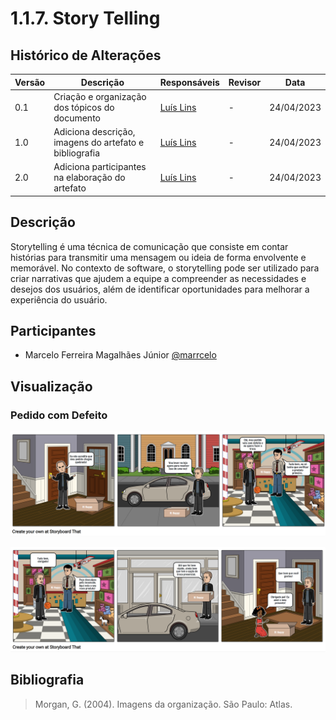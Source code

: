 # 1.1.7. Story Telling

## Histórico de Alterações

| Versão | Descrição                                              | Responsáveis                                 | Revisor | Data       |
| ------ | ------------------------------------------------------ | -------------------------------------------- | ------- | ---------- |
| 0.1    | Criação e organização dos tópicos do documento         | [Luís Lins](https://github.com/luisgaboardi) | -       | 24/04/2023 |
| 1.0    | Adiciona descrição, imagens do artefato e bibliografia | [Luís Lins](https://github.com/luisgaboardi) | -       | 24/04/2023 |
| 2.0    | Adiciona participantes na elaboração do artefato       | [Luís Lins](https://github.com/luisgaboardi) | -       | 24/04/2023 |

## Descrição

Storytelling é uma técnica de comunicação que consiste em contar histórias para transmitir uma mensagem ou ideia de forma envolvente e memorável. No contexto de software, o storytelling pode ser utilizado para criar narrativas que ajudem a equipe a compreender as necessidades e desejos dos usuários, além de identificar oportunidades para melhorar a experiência do usuário.

## Participantes

- Marcelo Ferreira Magalhães Júnior [@marrcelo](https://github.com/marrcelo)

## Visualização

### Pedido com Defeito

![Troca na Loja 1](../Imagens/StoryTelling/troca_loja_1.png)

![Troca na Loja 2](../Imagens/StoryTelling/troca_loja_2.png)

## Bibliografia

> Morgan, G. (2004). Imagens da organização. São Paulo: Atlas.
